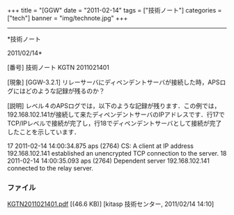 ﻿+++
title = "[GGW"
date = "2011-02-14"
tags = ["技術ノート"]
categories = ["tech"]
banner = "img/technote.jpg"
+++

-----------------------------------------------------------------------------------------------------------------------------

*技術ノート

2011/02/14*


[番号]
技術ノート KGTN 2011021401

[現象]
[GGW-3.2.1]
リレーサーバにディペンデントサーバが接続した時，APSログにはどのような記録が残るのか？

[説明]
レベル４のAPSログでは，以下のような記録が残ります．この例では，192.168.102.141が接続して来たディペンデントサーバのIPアドレスです．行17でTCP/IPレベルで接続が完了し，行18でディペンデントサーバとして接続が完了したことを示しています．

17 2011-02-14 14:00:34.875 aps (2764) CS: A client at IP address
192.168.102.141 established an unencrypted TCP connection to the server.
18 2011-02-14 14:00:35.093 aps (2764) Dependent server 192.168.102.141
connected to the relay server.


### ファイル

 
 


[KGTN2011021401.pdf](http://techreport.kitasp.net/attachments/download/482/KGTN2011021401.pdf)
 [(46.6 KB)] [kitasp 技術センター, 2011/02/14
14:10]


 


 

